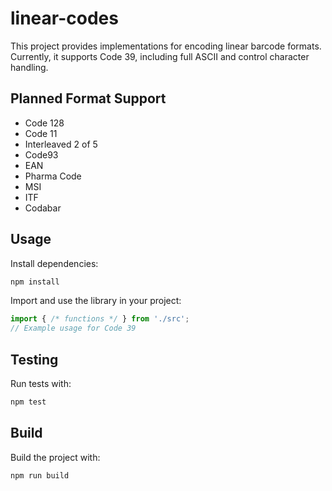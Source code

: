 
# linear-codes

This project provides implementations for encoding linear barcode formats. Currently, it supports Code 39, including full ASCII and control character handling.

## Planned Format Support
- Code 128
- Code 11
- Interleaved 2 of 5
- Code93
- EAN
- Pharma Code
- MSI
- ITF
- Codabar

## Usage

Install dependencies:

```sh
npm install
```

Import and use the library in your project:

```ts
import { /* functions */ } from './src';
// Example usage for Code 39
```

## Testing

Run tests with:

```sh
npm test
```

## Build

Build the project with:

```sh
npm run build
```
